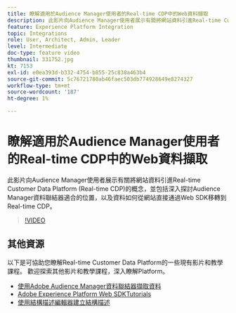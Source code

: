 ```yaml
---
title: 瞭解適用於Audience Manager使用者的Real-time CDP中的Web資料擷取
description: 此影片向Audience Manager使用者展示有關將網站資料引進Real-time Customer Data Platform (Real-time CDP)的概念，並包括深入探討Audience Manager資料聯結器適合的位置，以及資料如何從網站直接通過Web SDK移轉到Real-time CDP。
feature: Experience Platform Integration
topic: Integrations
role: User, Architect, Admin, Leader
level: Intermediate
doc-type: feature video
thumbnail: 331752.jpg
kt: 7153
exl-id: e0ea393d-b332-4754-b855-25c838a463b4
source-git-commit: 5c76721780ab46faec503db774928649e8274327
workflow-type: tm+mt
source-wordcount: '187'
ht-degree: 1%

---
```


# 瞭解適用於Audience Manager使用者的Real-time CDP中的Web資料擷取

此影片向Audience Manager使用者展示有關將網站資料引進Real-time Customer Data Platform (Real-time CDP)的概念，並包括深入探討Audience Manager資料聯結器適合的位置，以及資料如何從網站直接通過Web SDK移轉到Real-time CDP。

>[!VIDEO](https://video.tv.adobe.com/v/331752/?quality=12&learn=on)

## 其他資源

以下是可協助您瞭解Real-time Customer Data Platform的一些現有影片和教學課程。 歡迎探索其他影片和教學課程，深入瞭解Platform。

* [使用Adobe Audience Manager資料聯結器擷取資料](https://experienceleague.adobe.com/docs/platform-learn/tutorials/sources/ingest-data-from-aam.html?lang=zh-Hant#sources)
* [Adobe Experience Platform Web SDKTutorials](https://experienceleague.adobe.com/docs/web-sdk-learn/tutorials/overview.html?lang=zh-Hant)
* [使用結構描述編輯器建立結構描述](https://experienceleague.adobe.com/docs/experience-platform/xdm/tutorials/create-schema-ui.html?lang=zh-Hant#getting-started)
